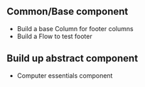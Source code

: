 
## Common/Base component
* Build a base Column for footer columns
* Build a Flow to test footer

## Build up abstract component
* Computer essentials component